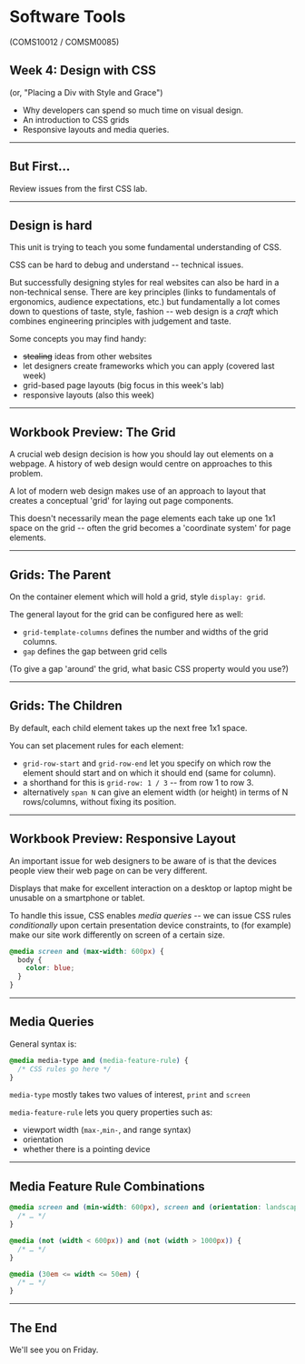 # Software Tools
(COMS10012 / COMSM0085)

## Week 4: Design with CSS
(or, "Placing a Div with Style and Grace")
 - Why developers can spend so much time on visual design.
 - An introduction to CSS grids
 - Responsive layouts and media queries.


---
## But First...

Review issues from the first CSS lab.


---

## Design is hard

This unit is trying to teach you some fundamental understanding of CSS.

CSS can be hard to debug and understand -- technical issues.

But successfully designing styles for real websites can also be hard in a non-technical sense. 
There are key principles (links to fundamentals of ergonomics, audience expectations, etc.) but fundamentally a lot comes down to
questions of taste, style, fashion -- web design is a _craft_ which combines
engineering principles with judgement and taste. 

Some concepts you may find handy:
 - <s>stealing</s> ideas from other websites
 - let designers create frameworks which you can apply (covered last week)
 - grid-based page layouts (big focus in this week's lab)
 - responsive layouts (also this week)


---

## Workbook Preview: The Grid

A crucial web design decision is how you should lay out elements on a webpage. A
history of web design would centre on approaches to this problem.

A lot of modern web design makes use of an approach to layout that creates a
conceptual 'grid' for laying out page components. 

This doesn't necessarily mean the page elements each take up one 1x1 space on the grid -- often the grid becomes a 'coordinate system' for page elements.


---
## Grids: The Parent

On the container element which will hold a grid, style `display: grid`. 

The general layout for the grid can be configured here as well:

- `grid-template-columns` defines the number and widths of the grid columns.
- `gap` defines the gap between grid cells

(To give a gap 'around' the grid, what basic CSS property would you use?)

---
## Grids: The Children

By default, each child element takes up the next free 1x1 space.

You can set placement rules for each element:
 - `grid-row-start` and `grid-row-end` let you specify on which row the element
   should start and on which it should end (same for column).
 - a shorthand for this is `grid-row: 1 / 3` -- from row 1 to row 3.
 - alternatively `span N` can give an element width (or height) in terms of N
   rows/columns, without fixing its position.

---

## Workbook Preview: Responsive Layout

An important issue for web designers to be aware of is that the devices people
view their web page on can be very different.

Displays that make for excellent interaction on a desktop or laptop might be
unusable on a smartphone or tablet. 

To handle this issue, CSS enables _media queries_ -- we can issue CSS rules
_conditionally_ upon certain presentation device constraints, to (for example)
make our site work differently on screen of a certain size.

```css
@media screen and (max-width: 600px) {
  body {
    color: blue;
  }
}
```

---

## Media Queries

General syntax is:

```css
@media media-type and (media-feature-rule) {
  /* CSS rules go here */
}
```

`media-type` mostly takes two values of interest, `print` and `screen`

`media-feature-rule` lets you query properties such as:
  - viewport width (`max-`,`min-`, and range syntax)
  - orientation
  - whether there is a pointing device

---

## Media Feature Rule Combinations

```css
@media screen and (min-width: 600px), screen and (orientation: landscape) {
  /* … */
}
```

```css
@media (not (width < 600px)) and (not (width > 1000px)) {
  /* … */
}
```

```css
@media (30em <= width <= 50em) {
  /* … */
}
```
---

## The End

We'll see you on Friday.
